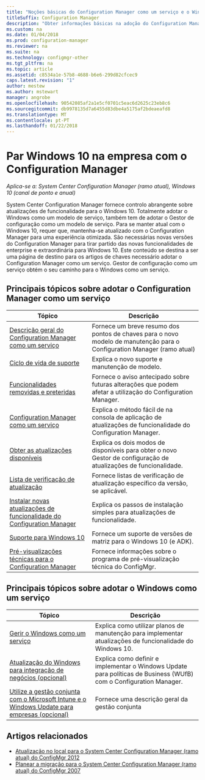 ```yaml
---
title: "Noções básicas do Configuration Manager como um serviço e o Windows como um serviço"
titleSuffix: Configuration Manager
description: "Obter informações básicas na adoção do Configuration Manager como um serviço para suportar o Windows como um serviço."
ms.custom: na
ms.date: 01/04/2018
ms.prod: configuration-manager
ms.reviewer: na
ms.suite: na
ms.technology: configmgr-other
ms.tgt_pltfrm: na
ms.topic: article
ms.assetid: c8534a1e-57b8-4688-b6e6-299d82cfcec9
caps.latest.revision: "1"
author: mestew
ms.author: mstewart
manager: angrobe
ms.openlocfilehash: 90542085af2a1e5cf0701c5eac6d2625c23eb8c6
ms.sourcegitcommit: db9978135d7a6455d83dbe4a5175af2bdeaeafd8
ms.translationtype: MT
ms.contentlocale: pt-PT
ms.lasthandoff: 01/22/2018
---
```

# <a name="keep-windows-10-up-to-date-in-the-enterprise-using-configuration-manager"></a>Par Windows 10 na empresa com o Configuration Manager

*Aplica-se a: System Center Configuration Manager (ramo atual), Windows 10 (canal de ponto e anual)*

System Center Configuration Manager fornece controlo abrangente sobre atualizações de funcionalidade para o Windows 10. Totalmente adotar o Windows como um modelo de serviço, também tem de adotar o Gestor de configuração como um modelo de serviço. Para se manter atual com o Windows 10, requer que, mantenha-se atualizado com o Configuration Manager para uma experiência otimizada. São necessárias novas versões do Configuration Manager para tirar partido das novas funcionalidades de enterprise e extraordinária para Windows 10. Este conteúdo se destina a ser uma página de destino para os artigos de chaves necessário adotar o Configuration Manager como um serviço. Gestor de configuração como um serviço obtém o seu caminho para o Windows como um serviço.

## <a name="key-topics-about-adopting-configuration-manager-as-a-service"></a>Principais tópicos sobre adotar o Configuration Manager como um serviço

| Tópico        | Descrição          | 
| ------------- |-------------|
|[Descrição geral do Configuration Manager como um serviço](/sccm/core/plan-design/changes/whats-new-incremental-versions)|Fornece um breve resumo dos pontos de chaves para o novo modelo de manutenção para o Configuration Manager (ramo atual)|
|[Ciclo de vida de suporte](/sccm/core/servers/manage/current-branch-versions-supported)|Explica o novo suporte e manutenção de modelo.|
|[Funcionalidades removidas e preteridas](/sccm/core/plan-design/changes/removed-and-deprecated-features)|Fornece o aviso antecipado sobre futuras alterações que podem afetar a utilização do Configuration Manager.|
|[Configuration Manager como um serviço](/sccm/core/servers/manage/updates)|Explica o método fácil de na consola de aplicação de atualizações de funcionalidade do Configuration Manager.|
|[Obter as atualizações disponíveis](/core/servers/manage/install-in-console-updates#get-available-updates)|Explica os dois modos de disponíveis para obter o novo Gestor de configuração de atualizações de funcionalidade.|
|[Lista de verificação de atualização](/sccm/core/servers/manage/install-in-console-updates#bkmk_beforeinstall)|Fornece listas de verificação de atualização específico da versão, se aplicável.| 
|[Instalar novas atualizações de funcionalidade do Configuration Manager](/sccm/core/servers/manage/install-in-console-updates#bkmk_install)|Explica os passos de instalação simples para atualizações de funcionalidade.|
|[Suporte para Windows 10](/sccm/core/plan-design/configs/support-for-windows-10)|Fornece um suporte de versões de matriz para o Windows 10 (e ADK).|
|[Pré-visualizações técnicas para o Configuration Manager](/sccm/core/get-started/technical-preview)|Fornece informações sobre o programa de pré-visualização técnica do ConfigMgr.|


## <a name="key-topics-about-adopting-windows-as-a-service"></a>Principais tópicos sobre adotar o Windows como um serviço
| Tópico        | Descrição          | 
| ------------- |-------------|
|[Gerir o Windows como um serviço](/sccm/osd/deploy-use/manage-windows-as-a-service)|Explica como utilizar planos de manutenção para implementar atualizações de funcionalidade do Windows 10.|
|[Atualização do Windows para integração de negócios (opcional)](/sccm/sum/deploy-use/integrate-windows-update-for-business-windows-10)|Explica como definir e implementar o Windows Update para políticas de Business (WUfB) com o Configuration Manager.|
|[Utilize a gestão conjunta com o Microsoft Intune e o Windows Update para empresas (opcional)](/sccm/core/clients/manage/co-management-overview)|Fornece uma descrição geral da gestão conjunta| 


## <a name="related-articles"></a>Artigos relacionados

- [Atualização no local para o System Center Configuration Manager (ramo atual) do ConfigMgr 2012](/sccm/core/servers/deploy/install/upgrade-to-configuration-manager)
- [Planear a migração para o System Center Configuration Manager (ramo atual) do ConfigMgr 2007](/sccm/core/migration/planning-for-migration)